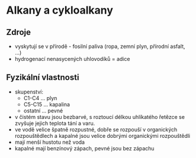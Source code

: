 # Alkany a cykloalkany

## Zdroje
  - vyskytují se v přírodě - fosilní paliva (ropa, zemní plyn, přírodní asfalt, ...)
  - hydrogenací nenasycených uhlovodíků = adice
  
## Fyzikální vlastnosti
  - skupenství:
    - C1-C4 ... plyn
    - C5-C15 ... kapalina
    - ostatní ... pevné
  - v čistém stavu jsou bezbarvé, s roztoucí délkou uhlíkatého řetězce se zvyšuje jejich teplota tání a varu.
  - ve vodě velice špatně rozpustné, dobře se rozpouší v organických rozpouštědlech a kapalné jsou velice dobrými organickými rozpouštědli
  - mají menší hustotu než voda
  - kapalné mají benzínový zápach, pevné jsou bez zápachu
